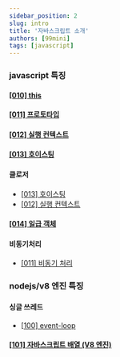 ```yaml
---
sidebar_position: 2
slug: intro
title: '자바스크립트 소개'
authors: [99mini]
tags: [javascript]
---
```


<!-- index numbering rule

0.          intro
10 ~ 99.    javascript 특징
100 ~ 199.  nodejs/v8 엔진 특징
 -->

### javascript 특징

<!-- 10 ~ 99 -->

#### [[010] this](./this)

#### [[011] 프로토타입](./prototype)

#### [[012] 실행 컨텍스트](./execution-context-n-closure)

#### [[013] 호이스팅](./hoisting)

#### 클로저

- [[013] 호이스팅](./hoisting)
- [[012] 실행 컨텍스트](./execution-context-n-closure)

#### [[014] 일급 객체](./first-class-object)

#### 비동기처리

- [[011] 비동기 처리](./asynchronous)

### nodejs/v8 엔진 특징

#### 싱글 쓰레드

- [[100] event-loop](./event-loop)

#### [[101] 자바스크립트 배열 (V8 엔진)](./javascript-array-v8)
